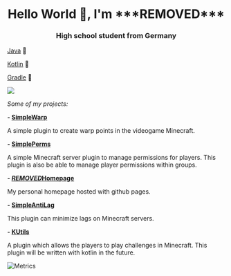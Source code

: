 <h1 align="center">
Hello World 👋, I'm ***REMOVED***
</h1>
<h3 align="center">High school student from Germany</h3>

[Java](https://www.oracle.com/java) 💚 

[Kotlin](https://kotlinlang.org) 💜

[Gradle](https://gradle.org) 💙

![](https://komarev.com/ghpvc/?username=***REMOVED***15)

*Some of my projects:*

**- [SimpleWarp](https://github.com/***REMOVED***15/SimpleWarp)**

A simple plugin to create warp points in the videogame Minecraft.

**- [SimplePerms](https://github.com/***REMOVED***15/SimplePerms)**

A simple Minecraft server plugin to manage permissions for players. This plugin is also be able to manage player permissions within groups.

**- [***REMOVED***Homepage](https://github.com/***REMOVED***15/***REMOVED***Homepage)**

My personal homepage hosted with github pages.

**- [SimpleAntiLag](https://github.com/***REMOVED***15/SimpleAntiLag)**

This plugin can minimize lags on Minecraft servers.

**- [KUtils](https://github.com/***REMOVED***15/MGUtils)**

A plugin which allows the players to play challenges in Minecraft. This plugin will be written with kotlin in the future.

![Metrics](https://github.com/***REMOVED***15/***REMOVED***15/blob/master/github-metrics.svg)